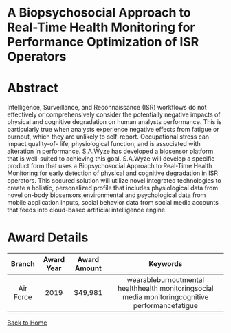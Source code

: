 
A Biopsychosocial Approach to Real-Time Health Monitoring for Performance Optimization of ISR Operators
=======================================================================================================

# Abstract


Intelligence, Surveillance, and Reconnaissance (ISR) workflows do not effectively or comprehensively consider the potentially negative impacts of physical and cognitive degradation on human analysts performance. This is particularly true when analysts experience negative effects from fatigue or burnout, which they are unlikely to self-report. Occupational stress can impact quality-of- life, physiological function, and is associated with alteration in performance. S.A.Wyze has developed a biosensor platform that is well-suited to achieving this goal. S.A.Wyze will develop a specific product form that uses a Biopsychosocial Approach to Real-Time Health Monitoring for early detection of physical and cognitive degradation in ISR operators. This secured solution will utilize novel integrated technologies to create a holistic, personalized profile that includes physiological data from novel on-body biosensors,environmental and psychological data from mobile application inputs, social behavior data from social media accounts that feeds into cloud-based artificial intelligence engine.  

# Award Details

|Branch|Award Year|Award Amount|Keywords|
| :---: | :---: | :---: | :---: |
|Air Force|2019|$49,981|wearableburnoutmental healthhealth monitoringsocial media monitoringcognitive performancefatigue|
  
  


[Back to Home](https://github.com/chrischow/dod_sbir_awards#6)
